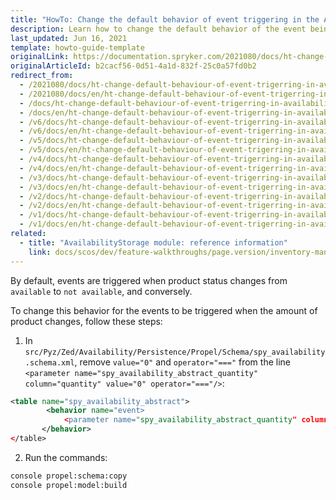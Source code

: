 ```yaml
---
title: "HowTo: Change the default behavior of event triggering in the AvailabilityStorage module"
description: Learn how to change the default behavior of the event being triggered in the AvailabilityStorage module when the amount of product is changed.
last_updated: Jun 16, 2021
template: howto-guide-template
originalLink: https://documentation.spryker.com/2021080/docs/ht-change-default-behaviour-of-event-trigerring-in-availability-storage-module
originalArticleId: b2cacf56-0d51-4a1d-832f-25c0a57fd0b2
redirect_from:
  - /2021080/docs/ht-change-default-behaviour-of-event-trigerring-in-availability-storage-module
  - /2021080/docs/en/ht-change-default-behaviour-of-event-trigerring-in-availability-storage-module
  - /docs/ht-change-default-behaviour-of-event-trigerring-in-availability-storage-module
  - /docs/en/ht-change-default-behaviour-of-event-trigerring-in-availability-storage-module
  - /v6/docs/ht-change-default-behaviour-of-event-trigerring-in-availability-storage-module
  - /v6/docs/en/ht-change-default-behaviour-of-event-trigerring-in-availability-storage-module
  - /v5/docs/ht-change-default-behaviour-of-event-trigerring-in-availability-storage-module
  - /v5/docs/en/ht-change-default-behaviour-of-event-trigerring-in-availability-storage-module
  - /v4/docs/ht-change-default-behaviour-of-event-trigerring-in-availability-storage-module
  - /v4/docs/en/ht-change-default-behaviour-of-event-trigerring-in-availability-storage-module
  - /v3/docs/ht-change-default-behaviour-of-event-trigerring-in-availability-storage-module
  - /v3/docs/en/ht-change-default-behaviour-of-event-trigerring-in-availability-storage-module
  - /v2/docs/ht-change-default-behaviour-of-event-trigerring-in-availability-storage-module
  - /v2/docs/en/ht-change-default-behaviour-of-event-trigerring-in-availability-storage-module
  - /v1/docs/ht-change-default-behaviour-of-event-trigerring-in-availability-storage-module
  - /v1/docs/en/ht-change-default-behaviour-of-event-trigerring-in-availability-storage-module
related:
  - title: "AvailabilityStorage module: reference information"
    link: docs/scos/dev/feature-walkthroughs/page.version/inventory-management-feature-walkthrough/availabilitystorage-module-reference-informaton.html
---
```


By default, events are triggered when product status changes from `available` to `not available`, and conversely.

To change this behavior for the events to be triggered when the amount of product changes, follow these steps:

1. In `src/Pyz/Zed/Availability/Persistence/Propel/Schema/spy_availability.schema.xml`, remove `value="0"` and `operator="==="` from the line `<parameter name="spy_availability_abstract_quantity" column="quantity" value="0" operator="==="/>`:

```xml
<table name="spy_availability_abstract">
        <behavior name="event>
            <parameter name="spy_availability_abstract_quantity" column="quantity"/>
       </behavior>
</table>
```

2. Run the commands:

```bash
console propel:schema:copy
console propel:model:build
```
